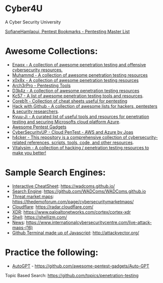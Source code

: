 # Cyber4U
A Cyber Security University

[SofianeHamlaoui, Pentest Bookmarks - Pentesting Master List](https://github.com/SofianeHamlaoui/Pentest-Bookmarkz/blob/master/README.md)

# Awesome Collections:

- [Enaqx - A collection of awesome penetration testing and offensive cybersecurity resources.](https://github.com/enaqx/awesome-pentest)
- [Muhammd - A collection of awesome penetration testing resources](https://github.com/Muhammd/Awesome-Pentest)
- [x0x8x - A collection of awesome penetration testing resources](https://github.com/x0x8x/awesome-pentester)
- [Arch3rPro - Pentesting Tools](https://github.com/arch3rPro/PentestTools)
- [D3k4z - A collection of awesome penetration testing resources](https://github.com/d3k4z/Pentest_tools)
- [Kc57 - A list of awesome penetration testing tools and resources](https://github.com/Kc57/Awesome-Pentest).
- [Coreb1t - Collection of cheat sheets useful for pentesting](https://github.com/coreb1t/awesome-pentest-cheat-sheets)
- [Hack with Github - A collection of awesome lists for hackers, pentesters & security researchers](https://github.com/Hack-with-Github/Awesome-Hacking).
- [Kyuu-Ji - A curated list of useful tools and resources for penetration testing and securing Microsofts cloud platform Azure](https://github.com/Kyuu-Ji/Awesome-Azure-Pentest).
- [Awesome Pentest Gadgets](https://github.com/orgs/awesome-pentest-gadgets/repositories?type=all)
- [CyberSecurityUP - Cloud PenTest - AWS and Azure by Joas](https://github.com/CyberSecurityUP/Awesome-Cloud-PenTest)
- [h4cker - This repository is a comprehensive collection of cybersecurity-related references, scripts, tools, code, and other resources](https://github.com/The-Art-of-Hacking/h4cker).
- [Vitalysim - A collection of hacking / penetration testing resources to make you better!](https://github.com/vitalysim/Awesome-Hacking-Resources)

# Sample Search Engines:
- [Interactive CheatSheet](https://wadcoms.github.io/): https://wadcoms.github.io/
- [Search Engine](https://github.com/WADComs/WADComs.github.io): https://github.com/WADComs/WADComs.github.io
- [Threat market maps](https://thedemoforum.com/page/cybersecuritymarketmaps/): https://thedemoforum.com/page/cybersecuritymarketmaps/
- [Cloudflare](https://radar.cloudflare.com/): https://radar.cloudflare.com/
- [XDR](https://www.paloaltonetworks.com/cortex/cortex-xdr): https://www.paloaltonetworks.com/cortex/cortex-xdr
- [Shell](https://shellizm.com/): https://shellizm.com/
- [News](https://www.internationalcybersecuritycentre.com/live-attack-maps-(16)): https://www.internationalcybersecuritycentre.com/live-attack-maps-(16)
- [Github Terminal made up of Javascript](http://attackvector.org/): http://attackvector.org/

# Practice the following:
- [AutoGPT](https://github.com/awesome-pentest-gadgets/Auto-GPT) - https://github.com/awesome-pentest-gadgets/Auto-GPT

Topic Based Search:
https://github.com/topics/penetration-testing
